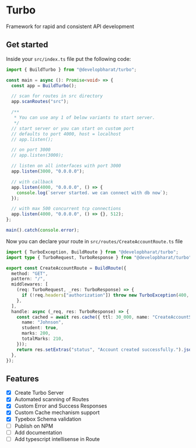 # Turbo

Framework for rapid and consistent API development

## Get started

Inside your `src/index.ts` file put the following code:

```ts
import { BuildTurbo } from "@developbharat/turbo";

const main = async (): Promise<void> => {
  const app = BuildTurbo();

  // scan for routes in src directory
  app.scanRoutes("src");

  /**
   * You can use any 1 of below variants to start server.
   */
  // start server or you can start on custom port
  // defaults to port 4000, host = localhost
  // app.listen();

  // on port 3000
  // app.listen(3000);

  // listen on all interfaces with port 3000
  app.listen(3000, "0.0.0.0");

  // with callback
  app.listen(4000, "0.0.0.0", () => {
    console.log(`server started. we can connect with db now`);
  });

  // with max 500 concurrent tcp connections
  app.listen(4000, "0.0.0.0", () => {}, 512);
};

main().catch(console.error);
```

Now you can declare your route in `src/routes/CreateAccountRoute.ts` file

```ts
import { TurboException, BuildRoute } from "@developbharat/turbo";
import type { TurboRequest, TurboResponse } from "@developbharat/turbo";

export const CreateAccountRoute = BuildRoute({
  method: "GET",
  pattern: "/",
  middlewares: [
    (req: TurboRequest, _res: TurboResponse) => {
      if (!req.headers["authorization"]) throw new TurboException(400, "Request must be authenticated.");
    },
  ],
  handle: async (_req, res: TurboResponse) => {
    const cached = await res.cache({ ttl: 30_000, name: "CreateAccountScore" }, () => ({
      name: "Johnson",
      student: true,
      marks: 200,
      totalMarks: 210,
    }));
    return res.setExtras("status", "Account created successfully.").json(cached);
  },
});
```

## Features

- [x] Create Turbo Server
- [x] Automated scanning of Routes
- [x] Custom Error and Success Responses
- [x] Custom Cache mechanism support
- [x] Typebox Schema validation
- [ ] Publish on NPM
- [ ] Add documentation
- [ ] Add typescript intellisense in Route
